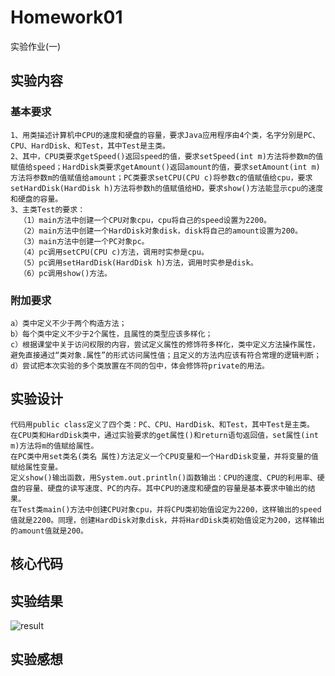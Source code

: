 # Homework01
实验作业(一)

## 实验内容
### 基本要求
    1、用类描述计算机中CPU的速度和硬盘的容量，要求Java应用程序由4个类，名字分别是PC、CPU、HardDisk、和Test，其中Test是主类。
    2、其中，CPU类要求getSpeed()返回speed的值，要求setSpeed(int m)方法将参数m的值赋值给speed；HardDisk类要求getAmount()返回amount的值，要求setAmount(int m)方法将参数m的值赋值给amount；PC类要求setCPU(CPU c)将参数c的值赋值给cpu，要求setHardDisk(HardDisk h)方法将参数h的值赋值给HD，要求show()方法能显示cpu的速度和硬盘的容量。
    3、主类Test的要求：
      （1）main方法中创建一个CPU对象cpu，cpu将自己的speed设置为2200。
      （2）main方法中创建一个HardDisk对象disk，disk将自己的amount设置为200。 
      （3）main方法中创建一个PC对象pc。 
      （4）pc调用setCPU(CPU c)方法，调用时实参是cpu。 
      （5）pc调用setHardDisk(HardDisk h)方法，调用时实参是disk。 
      （6）pc调用show()方法。 
      
### 附加要求
    a）类中定义不少于两个构造方法；
    b）每个类中定义不少于2个属性，且属性的类型应该多样化；
    c）根据课堂中关于访问权限的内容，尝试定义属性的修饰符多样化，类中定义方法操作属性，避免直接通过“类对象.属性”的形式访问属性值；且定义的方法内应该有符合常理的逻辑判断；
    d）尝试把本次实验的多个类放置在不同的包中，体会修饰符private的用法。
    
## 实验设计
    代码用public class定义了四个类：PC、CPU、HardDisk、和Test，其中Test是主类。
    在CPU类和HardDisk类中，通过实验要求的get属性()和return语句返回值，set属性(int m)方法将m的值赋给属性。
    在PC类中用set类名(类名 属性)方法定义一个CPU变量和一个HardDisk变量，并将变量的值赋给属性变量。
    定义show()输出函数，用System.out.println()函数输出：CPU的速度、CPU的利用率、硬盘的容量、硬盘的读写速度、PC的内存。其中CPU的速度和硬盘的容量是基本要求中输出的结果。
    在Test类main()方法中创建CPU对象cpu，并将CPU类初始值设定为2200，这样输出的speed值就是2200。同理，创建HardDisk对象disk，并将HardDisk类初始值设定为200，这样输出的amount值就是200。
    
## 核心代码

## 实验结果
![result](https://github.com/sTormfroNT-TNT/Homework01/blob/main/img/01.png)
## 实验感想
